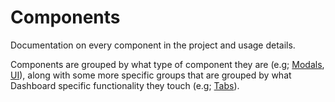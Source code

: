 # Components

Documentation on every component in the project and usage details.
 
Components are grouped by what type of component they are (e.g; [Modals](modalComponents.html), [UI](uiComponents.html)), along with some more specific groups that are grouped by what Dashboard specific functionality they touch (e.g; [Tabs](tabComponents.html)).

